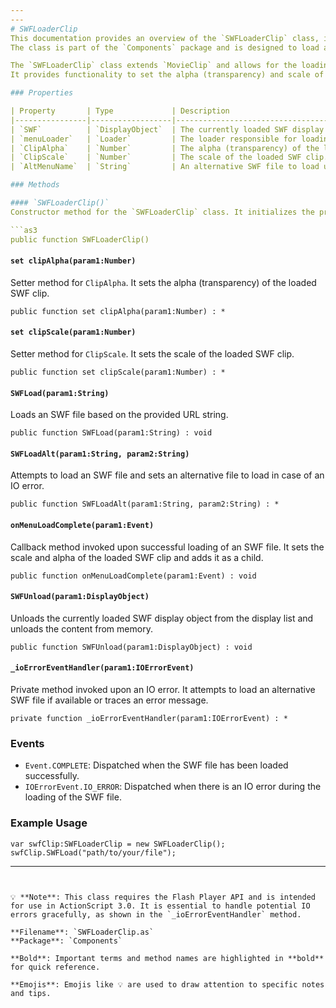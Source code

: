 ```yaml
---
---
# SWFLoaderClip
This documentation provides an overview of the `SWFLoaderClip` class, its methods, properties, and usage within a Flash application.
The class is part of the `Components` package and is designed to load and handle SWF files.

The `SWFLoaderClip` class extends `MovieClip` and allows for the loading and unloading of SWF files as display objects.
It provides functionality to set the alpha (transparency) and scale of the loaded SWF as well as an alternative menu loading mechanism in case of an IO error.

### Properties

| Property       | Type             | Description                                      |
|----------------|------------------|--------------------------------------------------|
| `SWF`          | `DisplayObject`  | The currently loaded SWF display object.         |
| `menuLoader`   | `Loader`         | The loader responsible for loading SWF files.    |
| `ClipAlpha`    | `Number`         | The alpha (transparency) of the loaded SWF clip. |
| `ClipScale`    | `Number`         | The scale of the loaded SWF clip.                |
| `AltMenuName`  | `String`         | An alternative SWF file to load upon an IO error.|

### Methods

#### `SWFLoaderClip()`
Constructor method for the `SWFLoaderClip` class. It initializes the properties and sets up the loader.

```as3
public function SWFLoaderClip()
```

#### `set clipAlpha(param1:Number)`
Setter method for `ClipAlpha`. It sets the alpha (transparency) of the loaded SWF clip.

```as3
public function set clipAlpha(param1:Number) : *
```

#### `set clipScale(param1:Number)`
Setter method for `ClipScale`. It sets the scale of the loaded SWF clip.

```as3
public function set clipScale(param1:Number) : *
```

#### `SWFLoad(param1:String)`
Loads an SWF file based on the provided URL string.

```as3
public function SWFLoad(param1:String) : void
```

#### `SWFLoadAlt(param1:String, param2:String)`
Attempts to load an SWF file and sets an alternative file to load in case of an IO error.

```as3
public function SWFLoadAlt(param1:String, param2:String) : *
```

#### `onMenuLoadComplete(param1:Event)`
Callback method invoked upon successful loading of an SWF file. It sets the scale and alpha of the loaded SWF clip and adds it as a child.

```as3
public function onMenuLoadComplete(param1:Event) : void
```

#### `SWFUnload(param1:DisplayObject)`
Unloads the currently loaded SWF display object from the display list and unloads the content from memory.

```as3
public function SWFUnload(param1:DisplayObject) : void
```

#### `_ioErrorEventHandler(param1:IOErrorEvent)`
Private method invoked upon an IO error. It attempts to load an alternative SWF file if available or traces an error message.

```as3
private function _ioErrorEventHandler(param1:IOErrorEvent) : *
```

### Events

- `Event.COMPLETE`: Dispatched when the SWF file has been loaded successfully.
- `IOErrorEvent.IO_ERROR`: Dispatched when there is an IO error during the loading of the SWF file.

### Example Usage

```as3
var swfClip:SWFLoaderClip = new SWFLoaderClip();
swfClip.SWFLoad("path/to/your/file");
```

---
```


💡 **Note**: This class requires the Flash Player API and is intended for use in ActionScript 3.0. It is essential to handle potential IO errors gracefully, as shown in the `_ioErrorEventHandler` method.

**Filename**: `SWFLoaderClip.as`
**Package**: `Components`

**Bold**: Important terms and method names are highlighted in **bold** for quick reference.

**Emojis**: Emojis like 💡 are used to draw attention to specific notes and tips.
